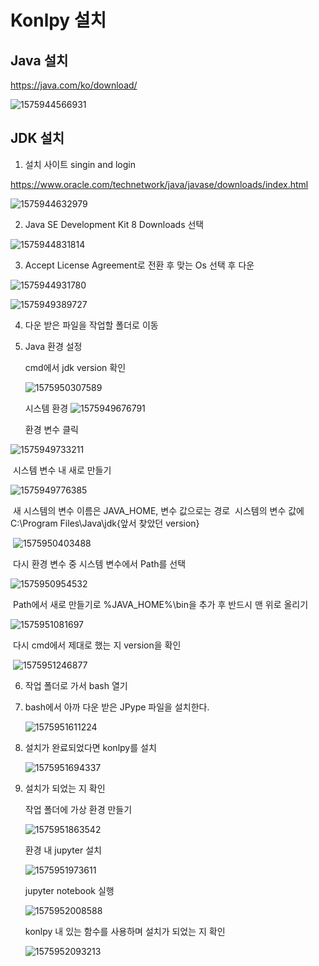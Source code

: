 



# Konlpy 설치

## Java 설치

https://java.com/ko/download/

![1575944566931](./images/1575944566931.png)

## JDK 설치

1. 설치 사이트 singin and login

https://www.oracle.com/technetwork/java/javase/downloads/index.html

![1575944632979](./images/1575944632979.png)

2. Java SE Development Kit 8 Downloads 선택

![1575944831814](./images/1575944831814.png)

3. Accept License Agreement로 전환 후 맞는 Os 선택 후 다운

![1575944931780](./images/1575944931780.png)

![1575949389727](./images/1575949389727.png)

4. 다운 받은 파일을 작업할 폴더로 이동

5. Java 환경 설정

   cmd에서 jdk version 확인

   ![1575950307589](./images/1575950307589.png)

   시스템 환경
   ![1575949676791](./images/1575949676791.png)

   

   환경 변수 클릭

   

![1575949733211](./images/1575949733211.png)



​	시스템 변수 내 새로 만들기

![1575949776385](./images/1575949776385.png)

​	새 시스템의 변수 이름은 JAVA_HOME, 변수 값으로는 경로 
​	시스템의 변수 값에 C:\Program Files\Java\jdk{앞서 찾았던 version}

​	![1575950403488](./images/1575950403488.png)

​	다시 환경 변수 중 시스템 변수에서 Path를 선택

![1575950954532](./images/1575950954532.png)



​	Path에서 새로 만들기로 %JAVA_HOME%\bin을 추가 후 반드시 맨 위로 올리기

![1575951081697](./images/1575951081697.png)

​	다시 cmd에서 제대로 했는 지 version을 확인

​	![1575951246877](./images/1575951246877.png)


6. 작업 폴더로 가서 bash 열기

7. bash에서 아까 다운 받은 JPype 파일을 설치한다.
   

   ![1575951611224](./images/1575951611224.png)
   

8. 설치가 완료되었다면 konlpy를 설치

   ![1575951694337](./images/1575951694337.png)



9. 설치가 되었는 지 확인

   작업 폴더에 가상 환경 만들기


   ![1575951863542](./images/1575951863542.png)

   환경 내 jupyter 설치

   ![1575951973611](./images/1575951973611.png)

   jupyter notebook 실행

   ![1575952008588](./images/1575952008588.png)

   konlpy 내 있는 함수를 사용하며 설치가 되었는 지 확인

   ![1575952093213](./images/1575952093213.png)